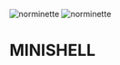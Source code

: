 ![norminette](https://github.com/LuigiEnzoFerrari/minishell/actions/workflows/linter.yml/badge.svg)
![norminette](https://github.com/LuigiEnzoFerrari/minishell/actions/workflows/build.yml/badge.svg)  

# MINISHELL  